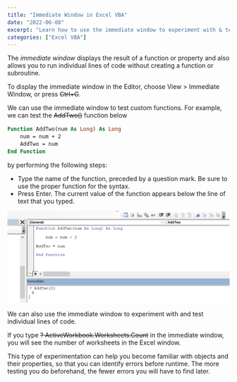 ```yaml
---
title: "Immediate Window in Excel VBA"
date: "2022-06-08"
excerpt: "Learn how to use the immediate window to experiment with & test individual lines of code."
categories: ["Excel VBA"]
---
```


The _immediate window_ displays the result of a function or property and also allows you to run individual lines of code without creating a function or subroutine.

To display the immediate window in the Editor, choose View > Immediate Window, or press ~~Ctrl+G~~.

We can use the immediate window to test custom functions. For example, we can test the ~~AddTwo()~~ function below

```vb {numberLines}
Function AddTwo(num As Long) As Long
    num = num + 2
    AddTwo = num
End Function
```

by performing the following steps:

- Type the name of the function, preceded by a question mark. Be sure to use the proper function for the syntax.
- Press Enter. The current value of the function appears below the line of text that you typed.

![Immediate Window](../images/window/addTwoFunction.png)

We can also use the immediate window to experiment with and test individual lines of code.

If you type ~~? ActiveWorkbook.Worksheets.Count~~ in the immediate window, you will see the number of worksheets in the Excel window.

This type of experimentation can help you become familiar with objects and their properties, so that you can identify errors before runtime. The more testing you do beforehand, the fewer errors you will have to find later.
